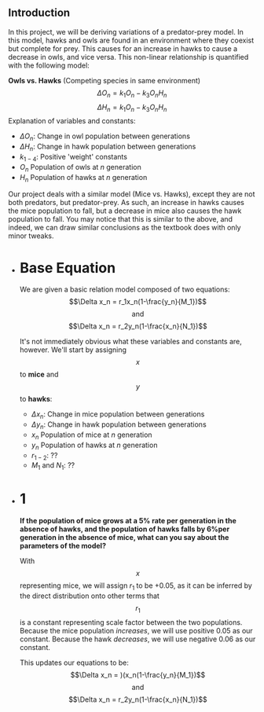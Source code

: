 ## Introduction
In this project, we will be deriving variations of a predator-prey model. In this model, hawks and owls are found in an environment where they coexist but complete for prey. This causes for an increase in hawks to cause a decrease in owls, and vice versa. This non-linear relationship is quantified with the following model:

**Owls vs. Hawks** (Competing species in same environment)
$$\Delta O_n = k_1O_n-k_3O_nH_n$$
$$\Delta H_n = k_1O_n-k_3O_nH_n$$
Explanation of variables and constants:
* $\Delta O_n$: Change in owl population between generations
* $\Delta H_n$: Change in hawk population between generations
* $k_{1-4}$: Positive 'weight' constants
* $O_n$ Population of owls at $n$ generation
* $H_n$ Population of hawks at $n$ generation

Our project deals with a similar model (Mice vs. Hawks), except they are not both predators, but predator-prey. As such, an increase in hawks causes the mice population to fall, but a decrease in mice also causes the hawk population to fall. You may notice that this is similar to the above, and indeed, we can draw similar conclusions as the textbook does with only minor tweaks.
- # Base Equation
  We are given a basic relation model composed of two equations:
  $$\Delta x_n = r_1x_n(1-\frac{y_n}{M_1})$$
  $$\text{and}$$
  $$\Delta x_n = r_2y_n(1-\frac{x_n}{N_1})$$
  
  It's not immediately obvious what these variables and constants are, however. We'll start by assigning $$x$$ to **mice** and $$y$$ to **hawks**:
  * $\Delta x_n$: Change in mice population between generations
  * $\Delta y_n$: Change in hawk population between generations
  * $x_n$ Population of mice at $n$ generation
  * $y_n$ Population of hawks at $n$ generation
  * $r_{1-2}$: ??
  * $M_1\text{ and }N_1$: ??
- # 1
  **If the population of mice grows at a 5% rate per generation in the absence of hawks, and the population of hawks falls by 6%per generation in the absence of mice, what can you say about the parameters of the model?**
  
  With $$x$$ representing mice, we will assign $r_1$ to be $+0.05$, as it can be inferred by the direct distribution onto other terms that $$r_1$$ is a constant representing scale factor between the two populations. Because the mice population *increases*, we will use positive 0.05 as our constant. Because the hawk *decreases*, we will use negative 0.06 as our constant.
  
  This updates our equations to be:
  $$\Delta x_n = )(x_n(1-\frac{y_n}{M_1})$$
  $$\text{and}$$
  $$\Delta x_n = r_2y_n(1-\frac{x_n}{N_1})$$